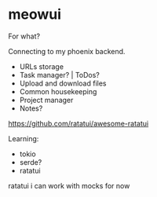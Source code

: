 # meowui

For what?

Connecting to my phoenix backend.

- URLs storage
- Task manager? | ToDos?
- Upload and download files
- Common housekeeping
- Project manager
- Notes?

https://github.com/ratatui/awesome-ratatui

Learning:

- tokio
- serde?
- ratatui

ratatui i can work with mocks for now
